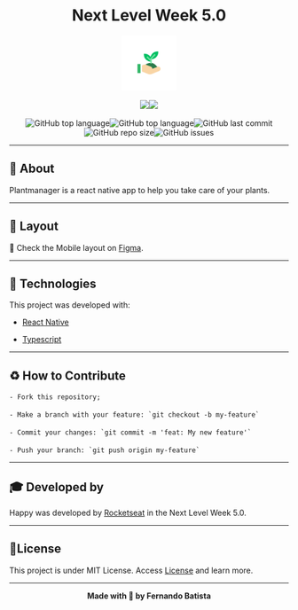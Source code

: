 <h1 align="center">Next Level Week 5.0</h1>
<p align="center">
<img src="./assets/adaptive-icon.png" width="100" height="100"/>



<div align="center">
<img src="https://img.shields.io/badge/ROCKETSEAT-NLW%205.0-32B768?style=for-the-badge&logo=appveyor"/><img src="https://img.shields.io/badge/LICENSE-MIT-32B768?style=for-the-badge&logo=appveyor" />

![GitHub top language](https://img.shields.io/github/languages/count/Nandosbx/plantmanager?color=32B768&&style=for-the-badge&logo=appveyor)![GitHub top language](https://img.shields.io/github/languages/top/Nandosbx/plantmanager?color=32B768&&style=for-the-badge&logo=appveyor)![GitHub last commit](https://img.shields.io/github/last-commit/Nandosbx/plantmanager?color=32B768&&style=for-the-badge&logo=appveyor)![GitHub repo size](https://img.shields.io/github/repo-size/Nandosbx/plantmanager?color=32B768&&style=for-the-badge&logo=appveyor)![GitHub issues](https://img.shields.io/github/issues/Nandosbx/plantmanager?color=32B768&&style=for-the-badge&logo=appveyor)
</div>


------------

<h2>📖 About</h2>

Plantmanager is a react native app to help you take care of your plants.

------------
<h2>🔖 Layout</h2>
<div align="justify">

📱 Check the Mobile layout on <a href="https://www.figma.com/file/UnXGpXsbpoi9hboPOzntbd/PlantManager?node-id=0%3A1">Figma</a>.


------------

<h2>🚀 Technologies</h2>

This project was developed with:

- [React Native](https://reactnative.dev/ "React")
  
- [Typescript](https://www.typescriptlang.org/ "Typescript")

------------
<h2>♻️ How to Contribute</h2>

```
- Fork this repository;

- Make a branch with your feature: `git checkout -b my-feature`

- Commit your changes: `git commit -m 'feat: My new feature'`

- Push your branch: `git push origin my-feature`
```
------------

<h2>🎓 Developed by</h2>
Happy was developed by <a href="https://rocketseat.com.br/">Rocketseat</a> in the Next Level Week 5.0.

------------


<h2>📃License</h2>

This project is under MIT License. Access <a href="https://github.com/Nandosbx/plantmanager/blob/master/LICENSE.md">License</a> and learn more.

------------


<footer align="center">
 <strong align="center">Made with 💜 by Fernando Batista</strong>
</footer>
